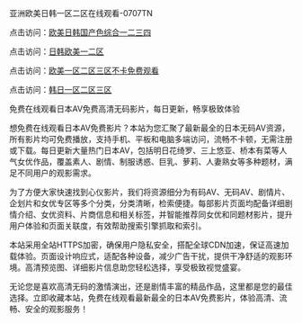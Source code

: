 
亚洲欧美日韩一区二区在线观看-0707TN

点击访问：<a href="https://bsdf-5f5.pages.dev/">欧美日韩国产色综合一二三四</a>

点击访问：<a href="https://vassv.pages.dev/">日韩欧美一二区</a>

点击访问：<a href="https://gda-c7m.pages.dev/">欧美一区二区三区不卡免费观看</a>

点击访问：<a href="https://rtj-3zo.pages.dev/">韩日一区二区三区</a>


免费在线观看日本AV免费高清无码影片，每日更新，畅享极致体验

想免费在线观看日本AV免费影片？本站为您汇聚了最新最全的日本无码AV资源，所有影片均可免费播放，支持手机、平板和电脑多端访问，流畅不卡顿，无需注册或下载。每日更新大量热门日本AV，包括明日花绮罗、三上悠亚、桥本有菜等人气女优作品，覆盖素人、剧情、制服诱惑、巨乳、萝莉、人妻熟女等多种题材，满足不同用户的观影需求。

为了方便大家快速找到心仪影片，我们将资源细分为有码AV、无码AV、剧情片、企划片和女优专区等多个分类，分类清晰，检索便捷。每部影片页面均配备详细剧情介绍、女优资料、片商信息和相关标签，并智能推荐同女优和同题材影片，提升用户体验和页面关联度，有效帮助搜索引擎抓取和索引。

本站采用全站HTTPS加密，确保用户隐私安全，搭配全球CDN加速，保证高速加载体验。页面设计响应式，适配各种设备，减少广告干扰，提供干净舒适的观影环境。高清预览图、详细影片信息助您轻松选择，享受极致视觉盛宴。

无论您是喜欢高清无码的激情演出，还是剧情丰富的精品作品，这里都是您的最佳选择。立即收藏本站，免费在线观看最新最全的日本AV免费影片，体验高清、流畅、安全的观影服务！
<span style="display:none;">[Canonical link] ( ）</span>
